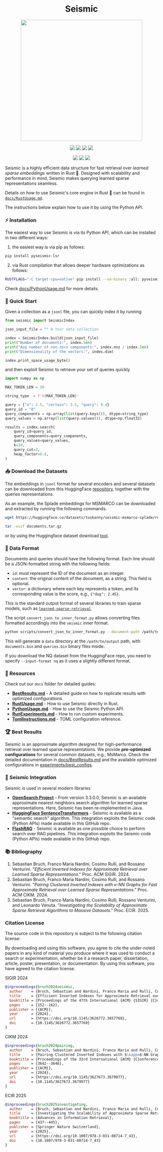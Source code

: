 <h1 align="center">Seismic</h1>
<p align="center">
    <img width="400px" src="https://raw.githubusercontent.com/TusKANNy/seismic/main/imgs/new_logo_seismic.webp" />
</p>

<p align="center">
    <a href="https://dl.acm.org/doi/pdf/10.1145/3626772.3657769"><img src="https://badgen.net/static/paper/SIGIR 2024/green" /></a>  
    <a href="https://dl.acm.org/doi/pdf/10.1145/3627673.3679977"><img src="https://badgen.net/static/paper/CIKM 2024/blue" /></a>
    <a href="https://arxiv.org/abs/2501.11628"><img src="https://badgen.net/static/paper/ECIR 2025/yellow" /></a>
    <a href="http://arxiv.org/abs/2404.18812"><img src="https://badgen.net/static/arXiv/2404.18812/red" /></a>
</p>

<p align="center">    
    <a href="https://crates.io/crates/seismic"><img src="https://badgen.infra.medigy.com/crates/v/seismic" /></a>
    <a href="https://crates.io/crates/seismic"><img src="https://badgen.infra.medigy.com/crates/d/seismic" /></a>
    <a href="LICENSE.md"><img src="https://badgen.net/static/license/MIT/blue" /></a>
</p>

Seismic is a highly efficient data structure for fast retrieval over *learned sparse embeddings* written in Rust 🦀. Designed with scalability and performance in mind, Seismic makes querying learned sparse representations seamless.

Details on how to use Seismic's core engine in Rust 🦀 can be found in [`docs/RustUsage.md`](docs/RustUsage.md).

The instructions below explain how to use it by using the Python API. 


### ⚡ Installation  

The easiest way to use Seismic is via its Python API, which can be installed in two different ways: 

1) the easiest way is via pip as follows:
```bash
pip install pyseismic-lsr
```

2) via Rust compilation that allows deeper hardware optimizations as follows:
```bash
RUSTFLAGS="-C target-cpu=native" pip install --no-binary :all: pyseismic-lsr
```

Check [docs/PythonUsage.md](docs/PythonUsage.md) for more details.


### 🚀 Quick Start  
Given a collection as a `jsonl` file, you can quickly index it by running 
```python
from seismic import SeismicIndex

json_input_file = "" # Your data collection

index = SeismicIndex.build(json_input_file)
print("Number of documents:", index.len)
print("Avg number of non-zero components:", index.nnz / index.len)
print("Dimensionality of the vectors:", index.dim)

index.print_space_usage_byte()
```

and then exploit Seismic to retrieve your set of queries quickly

```python
import numpy as np

MAX_TOKEN_LEN = 30

string_type  = f'U{MAX_TOKEN_LEN}'

query = {"a": 3.5, "certain": 3.5, "query": 0.4}
query_id = "0"
query_components = np.array(list(query.keys()), dtype=string_type)
query_values = np.array(list(query.values()), dtype=np.float32)

results = index.search(
    query_id=query_id,
    query_components=query_components,
    query_values=query_values,
    k=10, 
    query_cut=3, 
    heap_factor=0.8,
)
```

### 📥 Download the Datasets  
The embeddings in ```jsonl```  format for several encoders and several datasets can be downloaded from this HuggingFace [repository](https://huggingface.co/collections/tuskanny/seismic-datasets-6610108d39c0f2299f20fc9b), together with the queries representations. 

As an example, the Splade embeddings for MSMARCO can be downloaded and extracted by running the following commands.

```bash
wget https://huggingface.co/datasets/tuskanny/seismic-msmarco-splade/resolve/main/documents.tar.gz?download=true -O documents.tar.gz 

tar -xvzf documents.tar.gz
```

or by using the Huggingface dataset download [tool](https://huggingface.co/docs/hub/en/datasets-downloading).


### 📄 Data Format  
Documents and queries should have the following format. Each line should be a JSON-formatted string with the following fields:
- `id`: must represent the ID of the document as an integer.
- `content`: the original content of the document, as a string. This field is optional. 
- `vector`: a dictionary where each key represents a token, and its corresponding value is the score, e.g., `{"dog": 2.45}`.

This is the standard output format of several libraries to train sparse models, such as [`learned-sparse-retrieval`](https://github.com/thongnt99/learned-sparse-retrieval).

The script ```convert_json_to_inner_format.py``` allows converting files formatted accordingly into the ```seismic``` inner format.

```bash
python scripts/convert_json_to_inner_format.py --document-path /path/to/document.jsonl --query-path /path/to/queries.jsonl --output-dir /path/to/output 
```
This will generate a ```data``` directory at the ```/path/to/output``` path, with ```documents.bin``` and ```queries.bin``` binary files inside.

If you download the NQ dataset from the HuggingFace repo, you need to specify ```--input-format nq``` as it uses a slightly different format. 


### 🪏 Resources
Check out our `docs` folder for detailed guides:

- **[BestResults.md](docs/BestResults.md)** - A detailed guide on how to replicate results with optimized configurations.
- **[RustUsage.md](docs/RustUsage.md)** - How to use Seismic directly in Rust.
- **[PythonUsage.md](docs/PythonUsage.md)** - How to use the Seismic Python API.
- **[RunExperiments.md](docs/RunExperiments.md)** - How to run custom experiments.
- **[TomlInstructions.md](docs/TomlInstructions.md)** - TOML configuration reference.


### 🏆 Best Results 

Seismic is an approximate algorithm designed for high-performance retrieval over learned sparse representations. We provide **pre-optimized configurations** for several common datasets, e.g., MsMarco. Check the detailed documentation in [docs/BestResults.md](docs/BestResults.md) and the available optimized configurations in [experiments/best_configs](experiments/best_configs).

### 🧩 Seismic Integration

Seismic is used in several modern libraries

- **[OpenSearch Project](https://github.com/opensearch-project/neural-search/releases)** - From version 3.3.0.0, Seismic is an available approximate nearest neighbors search algorithm for learned sparse representations. Here, Seismic has been re-implemented in Java.
- **[HuggingFace SentenceTransformers](https://huggingface.co/sentence-transformers)** - Seismic is available as a "semantic search" algorithm. This integration exploits the Seismic code (Python APIs) made available in this GitHub repo.
- **[FlashRAG](https://github.com/RUC-NLPIR/FlashRAG)** - Seismic is available as one possible choice to perform search over RAG pipelines. This integration exploits the Seismic code (Python APIs) made available in this GitHub repo.

### <a name="bib">📚 Bibliography</a>
1. Sebastian Bruch, Franco Maria Nardini, Cosimo Rulli, and Rossano Venturini. "*Efficient Inverted Indexes for Approximate Retrieval over Learned Sparse Representations*." Proc. ACM SIGIR. 2024. 
2. Sebastian Bruch, Franco Maria Nardini, Cosimo Rulli, and Rossano Venturini. "*Pairing Clustered Inverted Indexes with κ-NN Graphs for Fast Approximate Retrieval over Learned Sparse Representations*."  Proc. ACM CIKM. 2024.
3. Sebastian Bruch, Franco Maria Nardini, Cosimo Rulli, Rossano Venturini, and Leonardo Venuta. "*Investigating the Scalability of Approximate Sparse Retrieval Algorithms to Massive Datasets*." Proc. ECIR. 2025. 


### Citation License
The source code in this repository is subject to the following citation license:

By downloading and using this software, you agree to cite the under-noted papers in any kind of material you produce where it was used to conduct a search or experimentation, whether be it a research paper, dissertation, article, poster, presentation, or documentation. By using this software, you have agreed to the citation license.

SIGIR 2024
```bibtex
@inproceedings{bruch2024seismic,
  author    = {Bruch, Sebastian and Nardini, Franco Maria and Rulli, Cosimo and Venturini, Rossano},
  title     = {Efficient Inverted Indexes for Approximate Retrieval over Learned Sparse Representations},
  booktitle = {Proceedings of the 47th International {ACM} {SIGIR} {C}onference on Research and Development in Information Retrieval ({SIGIR})},
  pages     = {152--162},
  publisher = {{ACM}},
  year      = {2024},
  url       = {https://doi.org/10.1145/3626772.3657769},
  doi       = {10.1145/3626772.3657769}
}
```

CIKM 2024
```bibtex 
@inproceedings{bruch2024pairing,
  author    = {Bruch, Sebastian and Nardini, Franco Maria and Rulli, Cosimo and Venturini, Rossano},
  title     = {Pairing Clustered Inverted Indexes with $\kappa$-NN Graphs for Fast Approximate Retrieval over Learned Sparse Representations},
  booktitle = {Proceedings of the 33rd International {ACM} {C}onference on {I}nformation and {K}nowledge {M}anagement ({CIKM})},
  pages     = {3642--3646},
  publisher = {{ACM}},
  year      = {2024},
  url       = {https://doi.org/10.1145/3627673.3679977},
  doi       = {10.1145/3627673.3679977}
}
```

ECIR 2025
```bibtex
@inproceedings{bruch2025investigating,
  author    = {Bruch, Sebastian and Nardini, Franco Maria and Rulli, Cosimo and Venturini, Rossano and Venuta, Leonardo},
  title     = {Investigating the Scalability of Approximate Sparse Retrieval Algorithms to Massive Datasets},
  booktitle = {Advances in Information Retrieval},
  pages     = {437--445},
  publisher = {Springer Nature Switzerland},
  year      = {2025},
  url       = {https://doi.org/10.1007/978-3-031-88714-7_43},
  doi       = {10.1007/978-3-031-88714-7_43}
}
```
